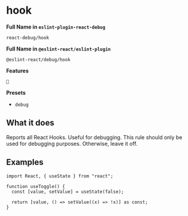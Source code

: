 # hook

**Full Name in `eslint-plugin-react-debug`**

```plain copy
react-debug/hook
```

**Full Name in `@eslint-react/eslint-plugin`**

```plain copy
@eslint-react/debug/hook
```

**Features**

`🐞`

**Presets**

- `debug`

## What it does

Reports all React Hooks. Useful for debugging. This rule should only be used for debugging purposes. Otherwise, leave it off.

## Examples

```tsx
import React, { useState } from "react";

function useToggle() {
  const [value, setValue] = useState(false);

  return [value, () => setValue((x) => !x)] as const;
}
```
